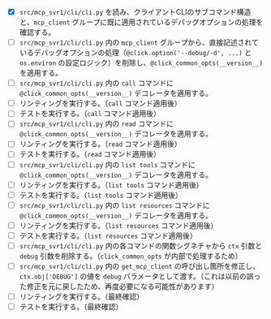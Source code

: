 - [x] `src/mcp_svr1/cli/cli.py` を読み、クライアントCLIのサブコマンド構造と、`mcp_client` グループに既に適用されているデバッグオプションの処理を確認する。
- [ ] `src/mcp_svr1/cli/cli.py` 内の `mcp_client` グループから、直接記述されているデバッグオプションの処理（`@click.option('--debug/-d', ...)` と `os.environ` の設定ロジック）を削除し、`@click_common_opts(__version__)` を適用する。
- [ ] `src/mcp_svr1/cli/cli.py` 内の `call` コマンドに `@click_common_opts(__version__)` デコレータを適用する。
- [ ] リンティングを実行する。（`call` コマンド適用後）
- [ ] テストを実行する。（`call` コマンド適用後）
- [ ] `src/mcp_svr1/cli/cli.py` 内の `read` コマンドに `@click_common_opts(__version__)` デコレータを適用する。
- [ ] リンティングを実行する。（`read` コマンド適用後）
- [ ] テストを実行する。（`read` コマンド適用後）
- [ ] `src/mcp_svr1/cli/cli.py` 内の `list tools` コマンドに `@click_common_opts(__version__)` デコレータを適用する。
- [ ] リンティングを実行する。（`list tools` コマンド適用後）
- [ ] テストを実行する。（`list tools` コマンド適用後）
- [ ] `src/mcp_svr1/cli/cli.py` 内の `list resources` コマンドに `@click_common_opts(__version__)` デコレータを適用する。
- [ ] リンティングを実行する。（`list resources` コマンド適用後）
- [ ] テストを実行する。（`list resources` コマンド適用後）
- [ ] `src/mcp_svr1/cli/cli.py` 内の各コマンドの関数シグネチャから `ctx` 引数と `debug` 引数を削除する。（`click_common_opts` が内部で処理するため）
- [ ] `src/mcp_svr1/cli/cli.py` 内の `get_mcp_client` の呼び出し箇所を修正し、`ctx.obj['DEBUG']` の値を `debug` パラメータとして渡す。（これは以前の誤った修正を元に戻したため、再度必要になる可能性があります）
- [ ] リンティングを実行する。（最終確認）
- [ ] テストを実行する。（最終確認）